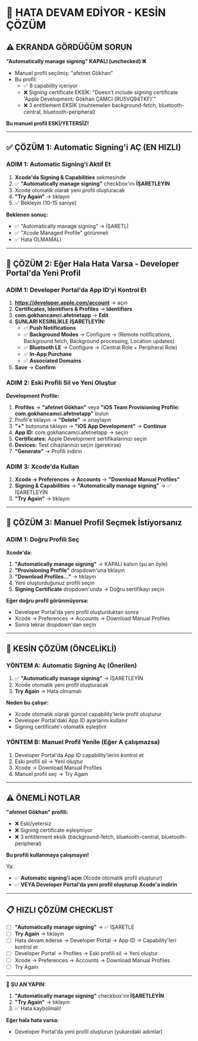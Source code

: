 # 🔴 HATA DEVAM EDİYOR - KESİN ÇÖZÜM

## ⚠️ EKRANDA GÖRDÜĞÜM SORUN

**"Automatically manage signing" KAPALI (unchecked) ❌**
- Manuel profil seçilmiş: "afetnet Gökhan"
- Bu profil:
  - ✅ 8 capability içeriyor
  - ❌ Signing certificate EKSİK: "Doesn't include signing certificate 'Apple Development: Gökhan ÇAMCI (RU5VQ94TKF)'"
  - ❌ 3 entitlement EKSİK (muhtemelen background-fetch, bluetooth-central, bluetooth-peripheral)

**Bu manuel profil ESKİ/YETERSİZ!**

---

## ✅ ÇÖZÜM 1: Automatic Signing'i AÇ (EN HIZLI)

### ADIM 1: Automatic Signing'i Aktif Et

1. **Xcode'da Signing & Capabilities** sekmesinde
2. ✅ **"Automatically manage signing"** checkbox'ını **İŞARETLEYİN**
3. Xcode otomatik olarak yeni profil oluşturacak
4. **"Try Again"** → tıklayın
5. ✅ Bekleyin (10-15 saniye)

**Beklenen sonuç:**
- ✅ "Automatically manage signing" → İŞARETLİ
- ✅ "Xcode Managed Profile" görünmeli
- ✅ Hata OLMAMALI

---

## 🔄 ÇÖZÜM 2: Eğer Hala Hata Varsa - Developer Portal'da Yeni Profil

### ADIM 1: Developer Portal'da App ID'yi Kontrol Et

1. **https://developer.apple.com/account** → açın
2. **Certificates, Identifiers & Profiles** → **Identifiers**
3. **com.gokhancamci.afetnetapp** → **Edit**
4. **ŞUNLARI KESİNLİKLE İŞARETLEYİN:**
   - ✅ **Push Notifications**
   - ✅ **Background Modes** → Configure → (Remote notifications, Background fetch, Background processing, Location updates)
   - ✅ **Bluetooth LE** → Configure → (Central Role + Peripheral Role)
   - ✅ **In-App Purchase**
   - ✅ **Associated Domains**
5. **Save** → **Confirm**

### ADIM 2: Eski Profili Sil ve Yeni Oluştur

**Development Profile:**

1. **Profiles** → **"afetnet Gökhan"** veya **"iOS Team Provisioning Profile: com.gokhancamci.afetnetapp"** bulun
2. Profil'e tıklayın → **"Delete"** → onaylayın
3. **"+"** butonuna tıklayın → **"iOS App Development"** → **Continue**
4. **App ID:** com.gokhancamci.afetnetapp → seçin
5. **Certificates:** Apple Development sertifikalarınızı seçin
6. **Devices:** Test cihazlarınızı seçin (gerekirse)
7. **"Generate"** → Profili indirin

### ADIM 3: Xcode'da Kullan

1. **Xcode → Preferences → Accounts** → **"Download Manual Profiles"**
2. **Signing & Capabilities** → **"Automatically manage signing"** → ✅ İŞARETLEYİN
3. **"Try Again"** → tıklayın

---

## 🔄 ÇÖZÜM 3: Manuel Profil Seçmek İstiyorsanız

### ADIM 1: Doğru Profili Seç

**Xcode'da:**

1. **"Automatically manage signing"** → KAPALI kalsın (şu an öyle)
2. **"Provisioning Profile"** dropdown'una tıklayın
3. **"Download Profiles..."** → tıklayın
4. Yeni oluşturduğunuz profili seçin
5. **Signing Certificate** dropdown'unda → Doğru sertifikayı seçin

**Eğer doğru profil görünmüyorsa:**
- Developer Portal'da yeni profil oluşturduktan sonra
- Xcode → Preferences → Accounts → Download Manual Profiles
- Sonra tekrar dropdown'dan seçin

---

## 🎯 KESİN ÇÖZÜM (ÖNCELİKLİ)

### YÖNTEM A: Automatic Signing Aç (Önerilen)

1. ✅ **"Automatically manage signing"** → İŞARETLEYİN
2. Xcode otomatik yeni profil oluşturacak
3. **Try Again** → Hata olmamalı

**Neden bu çalışır:**
- Xcode otomatik olarak güncel capability'lerle profil oluşturur
- Developer Portal'daki App ID ayarlarını kullanır
- Signing certificate'ı otomatik eşleştirir

### YÖNTEM B: Manuel Profil Yenile (Eğer A çalışmazsa)

1. Developer Portal'da App ID capability'lerini kontrol et
2. Eski profili sil → Yeni oluştur
3. Xcode → Download Manual Profiles
4. Manuel profil seç → Try Again

---

## ⚠️ ÖNEMLİ NOTLAR

**"afetnet Gökhan" profili:**
- ❌ Eski/yetersiz
- ❌ Signing certificate eşleşmiyor
- ❌ 3 entitlement eksik (background-fetch, bluetooth-central, bluetooth-peripheral)

**Bu profili kullanmaya çalışmayın!**

Ya:
- ✅ **Automatic signing'i açın** (Xcode otomatik profil oluşturur)
- ✅ **VEYA Developer Portal'da yeni profil oluşturup Xcode'a indirin**

---

## 📋 HIZLI ÇÖZÜM CHECKLIST

- [ ] **"Automatically manage signing"** → ✅ İŞARETLE
- [ ] **Try Again** → tıklayın
- [ ] Hata devam ederse → Developer Portal → App ID → Capability'leri kontrol et
- [ ] Developer Portal → Profiles → Eski profili sil → Yeni oluştur
- [ ] Xcode → Preferences → Accounts → Download Manual Profiles
- [ ] Try Again

---

**🎯 ŞU AN YAPIN:**
1. **"Automatically manage signing"** checkbox'ını **İŞARETLEYİN**
2. **"Try Again"** → tıklayın
3. ✅ Hata kaybolmalı!

**Eğer hala hata varsa:**
- Developer Portal'da yeni profil oluşturun (yukarıdaki adımlar)

